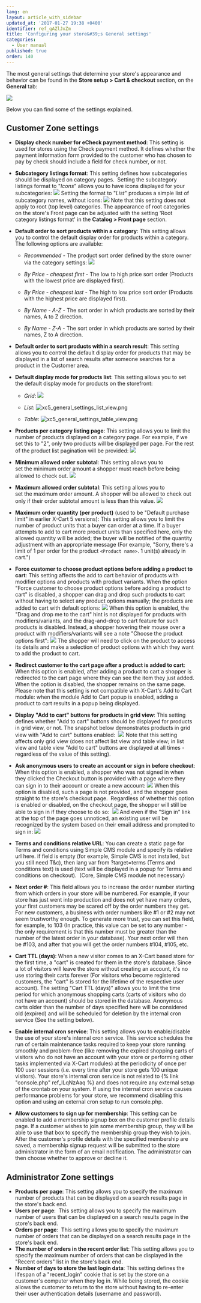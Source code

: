 ```yaml
---
lang: en
layout: article_with_sidebar
updated_at: '2017-01-27 19:38 +0400'
identifier: ref_qAZlJxZm
title: 'Configuring your store&#39;s General settings'
categories:
  - User manual
published: true
order: 140
---
```


The most general settings that determine your store's appearance and behavior can be found in the **Store setup > Cart & checkout** section, on the **General** tab:

![]({{site.baseurl}}/attachments/7505478/8716538.png)

Below you can find some of the settings explained.

## Customer Zone settings

*   **Display check number for eCheck payment method**: This setting is used for stores using the Check payment method. It defines whether the payment information form provided to the customer who has chosen to pay by check should include a field for check number, or not.

*   **Subcategory listings format**: This setting defines how subcategories should be displayed on category pages. 
    Setting the subcategory listings format to "_Icons_" allows you to have icons displayed for your subcategories:
    ![]({{site.baseurl}}/attachments/7505478/7602697.png)
    Setting the format to "_List_" produces a simple list of subcategory names, without icons:
    ![]({{site.baseurl}}/attachments/7505478/7602698.png)
    Note that this setting does not apply to root (top level) categories. The appearance of root categories on the store's Front page can be adjusted with the setting 'Root category listings format' in the **Catalog > Front page** section.

*   **Default order to sort products within a category**: This setting allows you to control the default display order for products within a category. 
    The following options are available:

    *   _Recommended_ - The product sort order defined by the store owner via the category settings:
        ![]({{site.baseurl}}/attachments/7505478/8716548.png)
 
    *   _By Price - cheapest first_ - The low to high price sort order (Products with the lowest price are displayed first).
     
    *   _By Price - cheapest last_ - The high to low price sort order (Products with the highest price are displayed first).

    *   _By Name - A-Z_ - The sort order in which products are sorted by their names, A to Z direction.
    
    *   _By Name - Z-A_ - The sort order in which products are sorted by their names, Z to A direction.

*   **Default order to sort products within a search result**: This setting allows you to control the default display order for products that may be displayed in a list of search results after someone searches for a product in the Customer area. 

*   **Default display mode for products list**: This setting allows you to set the default display mode for products on the storefront:
    
    *   _Grid_:
        ![]({{site.baseurl}}/attachments/ref_qAZlJxZm/xc5_general_settings_grid_view.png)
    
    *   _List_:
        ![xc5_general_settings_list_view.png]({{site.baseurl}}/attachments/ref_qAZlJxZm/xc5_general_settings_list_view.png)

    *   _Table_:
        ![xc5_general_settings_table_view.png]({{site.baseurl}}/attachments/ref_qAZlJxZm/xc5_general_settings_table_view.png)


*   **Products per category listing page**: This setting allows you to limit the number of products displayed on a category page. For example, if we set this to "2", only two products will be displayed per page. For the rest of the product list pagination will be provided:
    ![]({{site.baseurl}}/attachments/7505478/7602705.png)

*   **Minimum allowed order subtotal**: This setting allows you to set the minimum order amount a shopper must reach before being allowed to check out.
    ![]({{site.baseurl}}/attachments/7505478/7602713.png)

*   **Maximum allowed order subtotal**: This setting allows you to set the maximum order amount. A shopper will be allowed to check out only if their order subtotal amount is less than this value.
    ![]({{site.baseurl}}/attachments/7505478/7602714.png)
    
*   **Maximum order quantity (per product)** (used to be "Default purchase limit" in earlier X-Cart 5 versions): This setting allows you to limit the number of product units that a buyer can order at a time. If a buyer attempts to add to cart more product units than specified here, only the allowed quantity will be added; the buyer will be notified of the quantity adjustment with an appropriate message (For example, "Sorry, there's a limit of 1 per order for the product `<Product name>`. 1 unit(s) already in cart.")

*   **Force customer to choose product options before adding a product to cart**: This setting affects the add to cart behavior of products with modifier options and products with product variants. When the option "Force customer to choose product options before adding a product to cart" is disabled, a shopper can drag and drop such products to cart without having to select any product options manually; the products are added to cart with default options:
    ![]({{site.baseurl}}/attachments/7505478/7602715.png)
    When this option is enabled, the "Drag and drop me to the cart" hint is not displayed for products with modifiers/variants, and the drag-and-drop to cart feature for such products is disabled. Instead, a shopper hovering their mouse over a product with modifiers/variants will see a note "Choose the product options first":
    ![]({{site.baseurl}}/attachments/7505478/7602716.png)
    The shopper will need to click on the product to access its details and make a selection of product options with which they want to add the product to cart.

*   **Redirect customer to the cart page after a product is added to cart**: When this option is enabled, after adding a product to cart a shopper is redirected to the cart page where they can see the item they just added. When the option is disabled, the shopper remains on the same page. Please note that this setting is not compatible with X-Cart's Add to Cart module: when the module Add to Cart popup is enabled, adding a product to cart results in a popup being displayed.

*   **Display "Add to cart" buttons for products in grid view**: This setting defines whether "Add to cart" buttons should be displayed for products in grid view, or not. The snapshot below demonstrates products in grid view with "Add to cart" buttons enabled: 
    ![]({{site.baseurl}}/attachments/7505478/7602709.png)
    Note that this setting affects only grid view (does not affect list view and table view; in list view and table view "Add to cart" buttons are displayed at all times - regardless of the value of this setting).

*   **Ask anonymous users to create an account or sign in before checkout**: When this option is enabled, a shopper who was not signed in when they clicked the Checkout button is provided with a page where they can sign in to their account or create a new account:
    ![]({{site.baseurl}}/attachments/7505478/7602723.png)
    When this option is disabled, such a page is not provided, and the shopper goes straight to the store's checkout page. 
    Regardless of whether this option is enabled or disabled, on the checkout page, the shopper will still be able to sign in if they choose to do so: 
    ![]({{site.baseurl}}/attachments/7505478/7602724.png)
    And even if the "Sign in" link at the top of the page goes unnoticed, an existing user will be recognized by the system based on their email address and prompted to sign in:
    ![]({{site.baseurl}}/attachments/7505478/7602725.png)

*   **Terms and conditions relative URL**: You can create a static page for Terms and conditions using Simple CMS module and specify its relative url here. if field is empty (for example, Simple CMS is not installed, but you still need T&c), then lang var from ?target=terms (Terms and conditions text) is used (text will be displayed in a popup for Terms and conditions on checkout).  (Core, Simple CMS module not necessary)

*   **Next order #**: This field allows you to increase the order number starting from which orders in your store will be numbered. For example, if your store has just went into production and does not yet have many orders, your first customers may be scared off by the order numbers they get. For new customers, a business with order numbers like #1 or #2 may not seem trustworthy enough. To generate more trust, you can set this field, for example, to 103 (In practice, this value can be set to any number - the only requirement is that this number must be greater than the number of the latest order in your database). Your next order will then be #103, and after that you will get the order numbers #104, #105, etc.

*   **Cart TTL (days)**: When a new visitor comes to an X-Cart based store for the first time, a "cart" is created for them in the store's database. Since a lot of visitors will leave the store without creating an account, it's no use storing their carts forever (For visitors who become registered customers, the "cart" is stored for the lifetime of the respective user account). The setting "Cart TTL (days)" allows you to limit the time period for which anonymous shopping carts (carts of visitors who do not have an account) should be stored in the database. Anonymous carts older than the number of days specified here will be considered old (expired) and will be scheduled for deletion by the internal cron service (See the setting below).

*   **Enable internal cron service**: This setting allows you to enable/disable the use of your store's internal cron service. This service schedules the run of certain maintenance tasks required to keep your store running smoothly and problem-free (like removing the expired shopping carts of visitors who do not have an account with your store or performing other tasks implemented via X-Cart modules) at the periodicity of once per 100 user sessions (i.e. every time after your store gets 100 unique visitors). Your store's internal cron service is not related to {% link "console.php" ref_lLqNzAaq %} and does not require any external setup of the crontab on your system. If using the internal cron service causes performance problems for your store, we recommend disabling this option and using an external cron setup to run console.php. 

*   **Allow customers to sign up for membership**: This setting can be enabled to add a membership signup box on the customer profile details page. If a customer wishes to join some membership group, they will be able to use that box to specify the membership group they wish to join. After the customer's profile details with the specified membership are saved, a membership signup request will be submitted to the store administrator in the form of an email notification. The administrator can then choose whether to approve or decline it.

## Administrator Zone settings

*   **Products per page**: This setting allows you to specify the maximum number of products that can be displayed on a search results page in the store's back end.
*   **Users per page**:  This setting allows you to specify the maximum number of users that can be displayed on a search results page in the store's back end.
*   **Orders per page**:  This setting allows you to specify the maximum number of orders that can be displayed on a search results page in the store's back end.
*   **The number of orders in the recent order list**: This setting allows you to specify the maximum number of orders that can be displayed in the "Recent orders" list in the store's back end.
*   **Number of days to store the last login data**: This setting defines the lifespan of a "recent_login" cookie that is set by the store on a customer's computer when they log in. While being stored, the cookie allows the customer to return to the store without having to re-enter their user authentication details (username and password).
